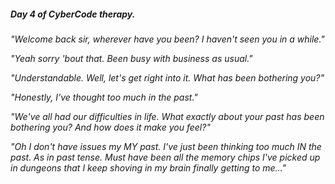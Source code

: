 ##### Day 4 of CyberCode therapy.

_"Welcome back sir, wherever have you been? I haven't seen you in a while."_

_"Yeah sorry 'bout that. Been busy with business as usual."_

_"Understandable. Well, let's get right into it. What has been bothering you?"_

_"Honestly, I've thought too much in the past."_

_"We've all had our difficulties in life. What exactly about your past has been bothering you? And how does it make you feel?"_

_"Oh I don't have issues my MY past. I've just been thinking too much IN the past. As in past tense. Must have been all the memory chips I've picked up in dungeons that I keep shoving in my brain finally getting to me..."_
